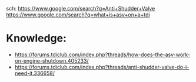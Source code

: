 sch: https://www.google.com/search?q=Anti+Shudder+Valve https://www.google.com/search?q=what+is+asv+on+a+tdi

# Knowledge:
- https://forums.tdiclub.com/index.php?threads/how-does-the-asv-work-on-engine-shutdown.405233/
- https://forums.tdiclub.com/index.php?threads/anti-shudder-valve-do-i-need-it.336658/
